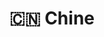 ---
layout: page
title: 🇨🇳 Chine
permalink: /destinations/chine/
parent: 🌐 Destinations
nav_order: 3
---